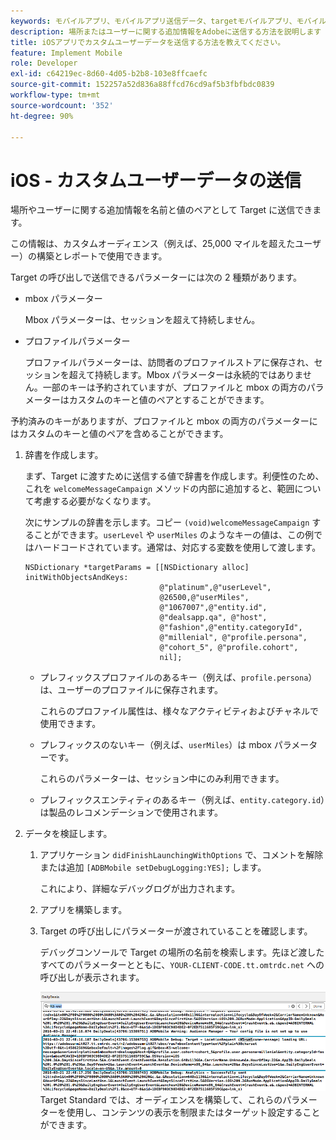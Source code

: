 ```yaml
---
keywords: モバイルアプリ、モバイルアプリ送信データ、targetモバイルアプリ、モバイルカスタムユーザーデータ、モバイルアプリのカスタムデータ
description: 場所またはユーザーに関する追加情報をAdobeに送信する方法を説明します [!DNL Target] を名前と値のペアとして追加し、カスタムオーディエンスの構築に役立てます。
title: iOSアプリでカスタムユーザーデータを送信する方法を教えてください。
feature: Implement Mobile
role: Developer
exl-id: c64219ec-8d60-4d05-b2b8-103e8ffcaefc
source-git-commit: 152257a52d836a88ffcd76cd9af5b3fbfbdc0839
workflow-type: tm+mt
source-wordcount: '352'
ht-degree: 90%

---
```


# iOS - カスタムユーザーデータの送信

場所やユーザーに関する追加情報を名前と値のペアとして Target に送信できます。

この情報は、カスタムオーディエンス（例えば、25,000 マイルを超えたユーザー）の構築とレポートで使用できます。

Target の呼び出しで送信できるパラメーターには次の 2 種類があります。

* mbox パラメーター

   Mbox パラメーターは、セッションを超えて持続しません。
* プロファイルパラメーター

   プロファイルパラメーターは、訪問者のプロファイルストアに保存され、セッションを超えて持続します。Mbox パラメーターは永続的ではありません。一部のキーは予約されていますが、プロファイルと mbox の両方のパラメーターはカスタムのキーと値のペアとすることができます。

予約済みのキーがありますが、プロファイルと mbox の両方のパラメーターにはカスタムのキーと値のペアを含めることができます。

1. 辞書を作成します。

   まず、Target に渡すために送信する値で辞書を作成します。利便性のため、これを `welcomeMessageCampaign` メソッドの内部に追加すると、範囲について考慮する必要がなくなります。

   次にサンプルの辞書を示します。コピー `(void)welcomeMessageCampaign` することができます。`userLevel` や `userMiles` のようなキーの値は、この例ではハードコードされています。通常は、対応する変数を使用して渡します。

   ```
   NSDictionary *targetParams = [[NSDictionary alloc] initWithObjectsAndKeys: 
                                 @"platinum",@"userLevel", 
                                 @26500,@"userMiles", 
                                 @"1067007",@"entity.id", 
                                 @"dealsapp.qa", @"host", 
                                 @"fashion",@"entity.categoryId", 
                                 @"millenial", @"profile.persona", 
                                 @"cohort_5", @"profile.cohort", 
                                 nil];
   ```

   * プレフィックスプロファイルのあるキー（例えば、`profile.persona`）は、ユーザーのプロファイルに保存されます。

      これらのプロファイル属性は、様々なアクティビティおよびチャネルで使用できます。

   * プレフィックスのないキー（例えば、`userMiles`）は mbox パラメーターです。

      これらのパラメーターは、セッション中にのみ利用できます。

   * プレフィックスエンティティのあるキー（例えば、`entity.category.id`）は製品のレコメンデーションで使用されます。

1. データを検証します。
   1. アプリケーション `didFinishLaunchingWithOptions` で、コメントを解除または追加 `[ADBMobile setDebugLogging:YES];` します。

      これにより、詳細なデバッグログが出力されます。
   1. アプリを構築します。
   1. Target の呼び出しにパラメーターが渡されていることを確認します。

      デバッグコンソールで Target の場所の名前を検索します。先ほど渡したすべてのパラメーターとともに、`YOUR-CLIENT-CODE.tt.omtrdc.net` への呼び出しが表示されます。

      ![](assets/mobile-debug.png)
   Target Standard では、オーディエンスを構築して、これらのパラメーターを使用し、コンテンツの表示を制限またはターゲット設定することができます。
